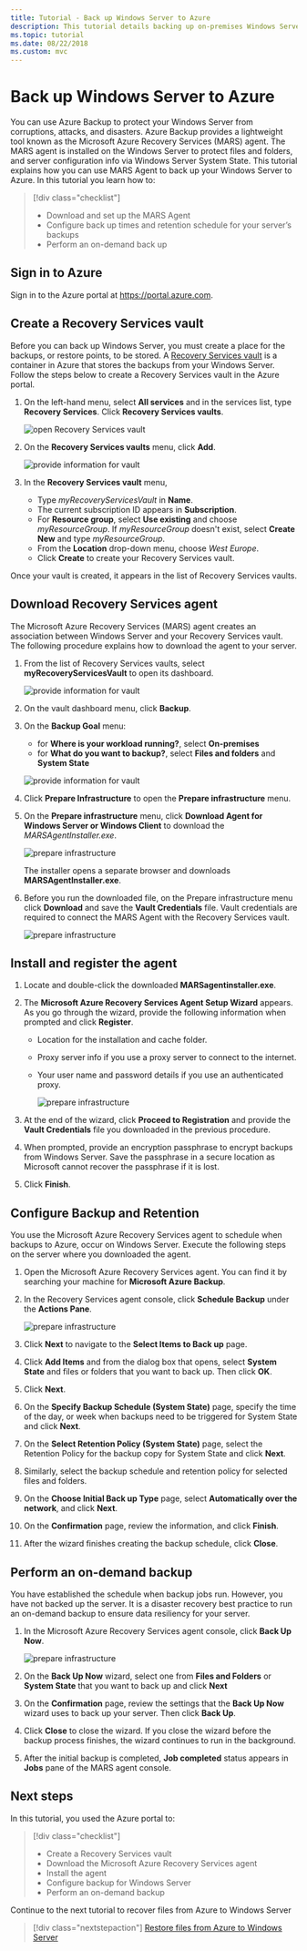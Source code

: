 ```yaml
---
title: Tutorial - Back up Windows Server to Azure
description: This tutorial details backing up on-premises Windows Servers to a Recovery Services vault.
ms.topic: tutorial
ms.date: 08/22/2018
ms.custom: mvc
---
```

# Back up Windows Server to Azure

You can use Azure Backup to protect your Windows Server from corruptions, attacks, and disasters. Azure Backup provides a lightweight tool known as the Microsoft Azure Recovery Services (MARS) agent. The MARS agent is installed on the Windows Server to protect files and folders, and server configuration info via Windows Server System State. This tutorial explains how you can use MARS Agent to back up your Windows Server to Azure. In this tutorial you learn how to:

> [!div class="checklist"]
>
> * Download and set up the MARS Agent
> * Configure back up times and retention schedule for your server’s backups
> * Perform an on-demand back up

## Sign in to Azure

Sign in to the Azure portal at https://portal.azure.com.

## Create a Recovery Services vault

Before you can back up Windows Server, you must create a place for the backups, or restore points, to be stored. A [Recovery Services vault](backup-azure-recovery-services-vault-overview.md) is a container in Azure that stores the backups from your Windows Server. Follow the steps below to create a Recovery Services vault in the Azure portal.

1. On the left-hand menu, select **All services** and in the services list, type **Recovery Services**. Click **Recovery Services vaults**.

   ![open Recovery Services vault](./media/tutorial-backup-windows-server-to-azure/full-browser-open-rs-vault_2.png)

2. On the **Recovery Services vaults** menu, click **Add**.

   ![provide information for vault](./media/tutorial-backup-windows-server-to-azure/provide-vault-detail-2.png)

3. In the **Recovery Services vault** menu,

    * Type *myRecoveryServicesVault* in **Name**.
    * The current subscription ID appears in **Subscription**.
    * For **Resource group**, select **Use existing** and choose *myResourceGroup*. If *myResourceGroup* doesn't exist, select **Create New** and type *myResourceGroup*.
    * From the **Location** drop-down menu, choose *West Europe*.
    * Click **Create** to create your Recovery Services vault.

Once your vault is created, it appears in the list of Recovery Services vaults.

## Download Recovery Services agent

The Microsoft Azure Recovery Services (MARS) agent creates an association between Windows Server and your Recovery Services vault. The following procedure explains how to download the agent to your server.

1. From the list of Recovery Services vaults, select **myRecoveryServicesVault** to open its dashboard.

   ![provide information for vault](./media/tutorial-backup-windows-server-to-azure/open-vault-from-list.png)

2. On the vault dashboard menu, click **Backup**.

3. On the **Backup Goal** menu:

   * for **Where is your workload running?**, select **On-premises**
   * for **What do you want to backup?**, select **Files and folders** and **System State**

   ![provide information for vault](./media/tutorial-backup-windows-server-to-azure/backup-goal.png)

4. Click **Prepare Infrastructure** to open the **Prepare infrastructure** menu.

5. On the **Prepare infrastructure** menu, click **Download Agent for Windows Server or Windows Client** to download the *MARSAgentInstaller.exe*.

    ![prepare infrastructure](./media/tutorial-backup-windows-server-to-azure/prepare-infrastructure.png)

    The installer opens a separate browser and downloads **MARSAgentInstaller.exe**.

6. Before you run the downloaded file, on the Prepare infrastructure menu click **Download** and save the **Vault Credentials** file. Vault credentials are required to connect the MARS Agent with the Recovery Services vault.

    ![prepare infrastructure](./media/tutorial-backup-windows-server-to-azure/download-vault-credentials.png)

## Install and register the agent

1. Locate and double-click the downloaded **MARSagentinstaller.exe**.
2. The **Microsoft Azure Recovery Services Agent Setup Wizard** appears. As you go through the wizard, provide the following information when prompted and click **Register**.
   * Location for the installation and cache folder.
   * Proxy server info if you use a proxy server to connect to the internet.
   * Your user name and password details if you use an authenticated proxy.

     ![prepare infrastructure](./media/tutorial-backup-windows-server-to-azure/mars-installer.png)

3. At the end of the wizard, click **Proceed to Registration** and provide the **Vault Credentials** file you downloaded in the previous procedure.

4. When prompted, provide an encryption passphrase to encrypt backups from Windows Server. Save the passphrase in a secure location as Microsoft cannot recover the passphrase if it is lost.

5. Click **Finish**.

## Configure Backup and Retention

You use the Microsoft Azure Recovery Services agent to schedule when backups to Azure, occur on Windows Server. Execute the following steps on the server where you downloaded the agent.

1. Open the Microsoft Azure Recovery Services agent. You can find it by searching your machine for **Microsoft Azure Backup**.

2. In the Recovery Services agent console, click **Schedule Backup** under the **Actions Pane**.

    ![prepare infrastructure](./media/tutorial-backup-windows-server-to-azure/mars-schedule-backup.png)

3. Click **Next** to navigate to the **Select Items to Back up** page.

4. Click **Add Items** and from the dialog box that opens, select **System State** and files or folders that you want to back up. Then click **OK**.

5. Click **Next**.

6. On the **Specify Backup Schedule (System State)** page, specify the time of the day, or week when backups need to be triggered for System State and click **Next**.

7. On the **Select Retention Policy (System State)** page, select the Retention Policy for the backup copy for System State and click **Next**.

8. Similarly, select the backup schedule and retention policy for selected files and folders.

9. On the **Choose Initial Back up Type** page, select **Automatically over the network**, and click **Next**.

10. On the **Confirmation** page, review the information, and click **Finish**.

11. After the wizard finishes creating the backup schedule, click **Close**.

## Perform an on-demand backup

You have established the schedule when backup jobs run. However, you have not backed up the server. It is a disaster recovery best practice to run an on-demand backup to ensure data resiliency for your server.

1. In the Microsoft Azure Recovery Services agent console, click **Back Up Now**.

    ![prepare infrastructure](./media/tutorial-backup-windows-server-to-azure/backup-now.png)

2. On the **Back Up Now** wizard, select one from **Files and Folders** or **System State** that you want to back up and click **Next**
3. On the **Confirmation** page, review the settings that the **Back Up Now** wizard uses to back up your server. Then click **Back Up**.
4. Click **Close** to close the wizard. If you close the wizard before the backup process finishes, the wizard continues to run in the background.
5. After the initial backup is completed, **Job completed** status appears in **Jobs** pane of the MARS agent console.

## Next steps

In this tutorial, you used the Azure portal to:

> [!div class="checklist"]
>
> * Create a Recovery Services vault
> * Download the Microsoft Azure Recovery Services agent
> * Install the agent
> * Configure backup for Windows Server
> * Perform an on-demand backup

Continue to the next tutorial to recover files from Azure to Windows Server

> [!div class="nextstepaction"]
> [Restore files from Azure to Windows Server](./tutorial-backup-restore-files-windows-server.md)
